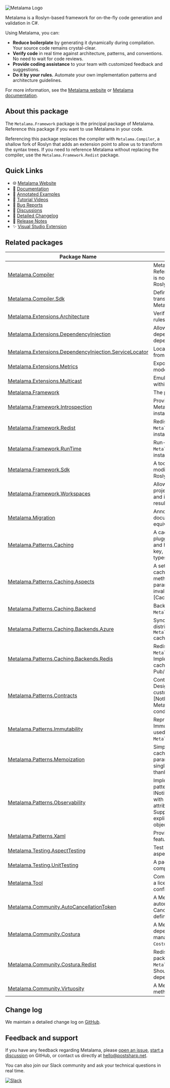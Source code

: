 ![Metalama Logo](https://raw.githubusercontent.com/postsharp/Metalama/master/images/metalama-by-postsharp.svg)

Metalama is a Roslyn-based framework for on-the-fly code generation and validation in C#.

Using Metalama, you can:

* **Reduce boilerplate** by generating it dynamically during compilation. Your source code remains crystal-clear.
* **Verify code** in real time against architecture, patterns, and conventions. No need to wait for code reviews.
* **Provide coding assistance** to your team with customized feedback and suggestions.
* **Do it by your rules.** Automate your own implementation patterns and architecture guidelines.

For more information, see the [Metalama website](https://www.postsharp.net/metalama) or [Metalama documentation](https://doc.postsharp.net/metalama).

## About this package

The `Metalama.Framework` package is the principal package of Metalama. Reference this package if you want to use Metalama in your code.

Referencing this package replaces the compiler with `Metalama.Compiler`, a shallow fork of Roslyn that adds an extension point to allow us to transform the syntax trees. If you need to reference Metalama without replacing the compiler, use the `Metalama.Framework.Redist` package.

## Quick Links

- 🌐 [Metalama Website](https://www.postsharp.net/metalama)
- 📖 [Documentation](https://doc.postsharp.net/metalama)
- 📝 [Annotated Examples](https://doc.postsharp.net/metalama/examples)
- 🎥 [Tutorial Videos](https://doc.postsharp.net/metalama/videos)
- 🐞 [Bug Reports](https://github.com/postsharp/Metalama/issues)
- 💬 [Discussions](https://github.com/postsharp/Metalama/discussions)
- 📜 [Detailed Changelog](https://github.com/orgs/postsharp/discussions/categories/changelog)
- 📢 [Release Notes](https://doc.postsharp.net/metalama/conceptual/aspects/release-notes)
- ✨ [Visual Studio Extension](https://marketplace.visualstudio.com/items?itemName=PostSharpTechnologies.PostSharp)


## Related packages

| Package Name                                                                                                       | Description |
|--------------------------------------------------------------------------------------------------------------------|-------------|
| [Metalama.Compiler](https://www.nuget.org/packages/Metalama.Compiler)                                               | Metalama Compiler package. Referencing this package directly is not recommended. A fork of Roslyn. |
| [Metalama.Compiler.Sdk](https://www.nuget.org/packages/Metalama.Compiler.Sdk)                                       | Defines APIs for writing source transformers for Metalama.Compiler. |
| [Metalama.Extensions.Architecture](https://www.nuget.org/packages/Metalama.Extensions.Architecture)                 | Verifies code against architecture rules in Metalama. |
| [Metalama.Extensions.DependencyInjection](https://www.nuget.org/packages/Metalama.Extensions.DependencyInjection)   | Allows aspects to consume dependencies from an arbitrary dependency injection framework. |
| [Metalama.Extensions.DependencyInjection.ServiceLocator](https://www.nuget.org/packages/Metalama.Extensions.DependencyInjection.ServiceLocator) | Locates and pulls dependencies from a global service provider. |
| [Metalama.Extensions.Metrics](https://www.nuget.org/packages/Metalama.Extensions.Metrics)                           | Exposes code metrics to the code model in Metalama. |
| [Metalama.Extensions.Multicast](https://www.nuget.org/packages/Metalama.Extensions.Multicast)                       | Emulates PostSharp multicasting within Metalama. |
| [Metalama.Framework](https://www.nuget.org/packages/Metalama.Framework)                                             | The principal package. |
| [Metalama.Framework.Introspection](https://www.nuget.org/packages/Metalama.Framework.Introspection)                 | Provides introspection of Metalama aspect classes, instances, and diagnostics. |
| [Metalama.Framework.Redist](https://www.nuget.org/packages/Metalama.Framework.Redist)                               | Redistributable components for `Metalama.Framework`. Should be installed as a dependency. |
| [Metalama.Framework.RunTime](https://www.nuget.org/packages/Metalama.Framework.RunTime)                             | Run-time components for `Metalama.Framework`. Usually installed as a dependency. |
| [Metalama.Framework.Sdk](https://www.nuget.org/packages/Metalama.Framework.Sdk)                                     | A tool for custom source code modifying extensions using the Roslyn API. |
| [Metalama.Framework.Workspaces](https://www.nuget.org/packages/Metalama.Framework.Workspaces)                       | Allows loading solutions and projects, executing Metalama, and introspection of compilation results. |
| [Metalama.Migration](https://www.nuget.org/packages/Metalama.Migration)                                             | Annotated PostSharp API documenting its Metalama equivalent. |
| [Metalama.Patterns.Caching](https://www.nuget.org/packages/Metalama.Patterns.Caching)                               | A caching front-end that can be plugged into different backends and helps with building the cache key, coping with special return types, and invalidating the cache. |
| [Metalama.Patterns.Caching.Aspects](https://www.nuget.org/packages/Metalama.Patterns.Caching.Aspects)               | A set of aspects that simplify the caching: [Cache] to cache a method result as a function of its parameters, [InvalidateCache] to invalidate the cache, or [CacheKey] to mark a cache key. |
| [Metalama.Patterns.Caching.Backend](https://www.nuget.org/packages/Metalama.Patterns.Caching.Backend)               | Backend components for `Metalama.Patterns.Caching`. |
| [Metalama.Patterns.Caching.Backends.Azure](https://www.nuget.org/packages/Metalama.Patterns.Caching.Backends.Azure) | Synchronizes the invalidation of distributed `Metalama.Patterns.Caching` caches over Azure Service Bus. |
| [Metalama.Patterns.Caching.Backends.Redis](https://www.nuget.org/packages/Metalama.Patterns.Caching.Backends.Redis) | Redis back-end for `Metalama.Patterns.Caching`. Implements both caching and cache invalidation over Redis Pub/Sub. |
| [Metalama.Patterns.Contracts](https://www.nuget.org/packages/Metalama.Patterns.Contracts)                           | Contract-Based Programming (or Design-by-Contract) with custom attributes such as [NotNull] or [Url] thanks to Metalama: pre-conditions, post-conditions and invariants. |
| [Metalama.Patterns.Immutability](https://www.nuget.org/packages/Metalama.Patterns.Immutability)                     | Represents the concept of Immutable Type so that it can be used by other packages like `Metalama.Patterns.Observability`. |
| [Metalama.Patterns.Memoization](https://www.nuget.org/packages/Metalama.Patterns.Memoization)                       | Simple and high-performance caching of properties or parameterless methods with a single [Memo] custom attribute thanks to Metalama. |
| [Metalama.Patterns.Observability](https://www.nuget.org/packages/Metalama.Patterns.Observability)                   | Implements the Observable pattern and the INotifyPropertyChanged interface with a single [Observable] attribute thanks to Metalama. Supports both automatic and explicit properties and child objects. |
| [Metalama.Patterns.Xaml](https://www.nuget.org/packages/Metalama.Patterns.Xaml)                                     | Provides custom observability features for XAML applications. |
| [Metalama.Testing.AspectTesting](https://www.nuget.org/packages/Metalama.Testing.AspectTesting)                     | Test framework for Metalama aspects and fabrics. |
| [Metalama.Testing.UnitTesting](https://www.nuget.org/packages/Metalama.Testing.UnitTesting)                         | A package for unit testing compile-time code. |
| [Metalama.Tool](https://www.nuget.org/packages/Metalama.Tool)                                                       | Command line tool for registering a license key or accessing configuration settings. |
| [Metalama.Community.AutoCancellationToken](https://www.nuget.org/packages/Metalama.Community.AutoCancellationToken) | A Metalama weaver that automatically adds CancellationToken to your method definitions and your method calls. |
| [Metalama.Community.Costura](https://www.nuget.org/packages/Metalama.Community.Costura)                             | A Metalama weaver that embeds dependent assemblies as managed resources. A fork of `Costura.Fody`. |
| [Metalama.Community.Costura.Redist](https://www.nuget.org/packages/Metalama.Community.Costura.Redist)               | Redistributable components for package `Metalama.Community.Costura`. Should only be installed as a dependency. |
| [Metalama.Community.Virtuosity](https://www.nuget.org/packages/Metalama.Community.Virtuosity)                       | A Metalama weaver that makes all methods in a type `virtual`. |


## Change log

We maintain a detailed change log on [GitHub](https://github.com/postsharp/Metalama/discussions/categories/changelog).

## Feedback and support

If you have any feedback regarding Metalama, please [open an issue](https://github.com/postsharp/Metalama/issues/new),
 [start a discussion](https://github.com/postsharp/Metalama/discussions/new) on GitHub, or contact us directly at hello@postsharp.net.

 You can also join our Slack community and ask your technical questions in real time.

 [![Slack](https://img.shields.io/badge/Slack-4A154B?label=Chat%20with%20us%20on&style=flat&logo=slack&logoColor=white)](https://www.postsharp.net/slack)

